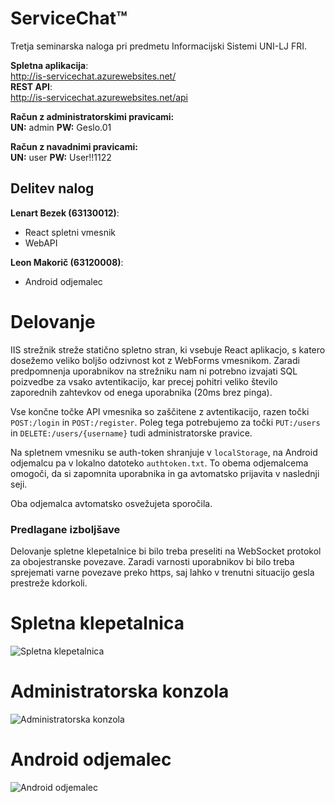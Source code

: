 # ServiceChat™  
Tretja seminarska naloga pri predmetu Informacijski Sistemi UNI-LJ FRI.  

**Spletna aplikacija**:  
http://is-servicechat.azurewebsites.net/  
**REST API**:   
http://is-servicechat.azurewebsites.net/api  

**Račun z administratorskimi pravicami:**    
**UN:** admin   **PW:** Geslo.01

**Račun z navadnimi pravicami:**  
**UN:** user **PW:** User!!1122

## Delitev nalog
**Lenart Bezek (63130012)**:

* React spletni vmesnik
* WebAPI

**Leon Makorič (63120008)**:

* Android odjemalec

# Delovanje
IIS strežnik streže statično spletno stran, ki vsebuje React aplikacjo, s katero dosežemo veliko boljšo odzivnost kot z WebForms vmesnikom.
Zaradi predpomnenja uporabnikov na strežniku nam ni potrebno izvajati SQL poizvedbe za vsako avtentikacijo, 
kar precej pohitri veliko število zaporednih zahtevkov od enega uporabnika (20ms brez pinga).

Vse končne točke API vmesnika so zaščitene z avtentikacijo, razen točki `POST:/login` in `POST:/register`.
Poleg tega potrebujemo za točki `PUT:/users` in `DELETE:/users/{username}` tudi administratorske pravice.

Na spletnem vmesniku se auth-token shranjuje v `localStorage`, na Android odjemalcu pa v lokalno datoteko `authtoken.txt`.
To obema odjemalcema omogoči, da si zapomnita uporabnika in ga avtomatsko prijavita v naslednji seji.

Oba odjemalca avtomatsko osvežujeta sporočila.

### Predlagane izboljšave
Delovanje spletne klepetalnice bi bilo treba preseliti na WebSocket protokol za obojestranske povezave.
Zaradi varnosti uporabnikov bi bilo treba sprejemati varne povezave preko https, saj lahko v trenutni situacijo gesla prestreže kdorkoli.

# Spletna klepetalnica 
![Spletna klepetalnica](https://puu.sh/tkcWq/f5170d3471.png)

# Administratorska konzola
![Administratorska konzola](https://puu.sh/tkcSj/4716b9d184.png)

# Android odjemalec
![Android odjemalec](https://puu.sh/tkdgK/c05b93a795.png)

